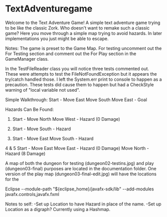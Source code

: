 # TextAdventuregame

Welcome to the Text Adventure Game!
A simple text adventure game trying to be like the classic Zork. Who doesn't want to remake such a classic game? Here you move through a simple map trying to avoid hazards. In later implementations you just might be able to escape.

Notes:
The game is preset to the Game Map. For testing uncomment out the For Testing section and comment out the For Play section in the GameManager class.

In the TestFileReader class you will notice three tests commented out. These were attempts to test the FileNotFoundException but it appears the try/catch handled those. I left the System.err print to console to happen as a precaution. These tests did cause them to happen but had a CheckStyle warning of "local variable not used".

Simple Walkthrough:
Start - Move East
Move South
Move East - Goal

Hazards Can Be Found:
1. Start - Move North
Move West - Hazard (0 Damage)

2. Start - Move South - Hazard

3. Start - Move East
Move South - Hazard

4 & 5
Start - Move East
Move East - Hazard (0 Damage)
Move North - Hazard (8 Damage)



A map of both the dungeon for testing (dungeon02-testins.jpg) and play (dungeon03-final) purposes are located in the documentation folder. One version of the play map (dungeon03-final-edit.jpg) will have the locations for the 

Eclipse
--module-path "${eclipse_home}/javafx-sdk/lib"
--add-modules javafx.controls,javafx.fxml


Notes to self:
-Set up Location to have Hazard in place of the name.
-Set up Location as a digraph? Currently using a Hashmap.
